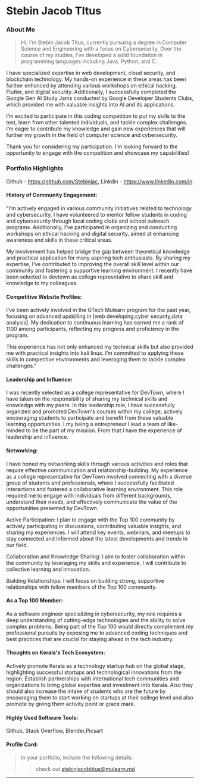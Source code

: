 # Stebin Jacob TItus

### About Me

> Hi, I’m Stebin Jacob Titus, currently pursuing a degree in Computer Science and Engineering with a focus on Cybersecurity.
Over the course of my studies, I’ve developed a solid foundation in programming languages including Java, Python, and C.

I have specialized expertise in web development, cloud security, and blockchain technology. My hands-on experience in these areas has been further enhanced by attending various workshops on ethical hacking, Flutter, and digital security.
Additionally, I successfully completed the Google Gen AI Study Jams conducted by Google Developer Students Clubs, which provided me with valuable insights into AI and its applications.

I’m excited to participate in this coding competition to put my skills to the test, learn from other talented individuals, and tackle complex challenges.
I’m eager to contribute my knowledge and gain new experiences that will further my growth in the field of computer science and cybersecurity.

Thank you for considering my participation. I’m looking forward to the opportunity to engage with the competition and showcase my capabilities!


### Portfolio Highlights

Github  - https://github.com/Stebinjac,
Linkdin - https://www.linkedin.com/in


#### History of Community Engagement:

"I’m actively engaged in various community initiatives related to technology and cybersecurity.
I have volunteered to mentor fellow students in coding and cybersecurity through local coding clubs and school outreach programs.
Additionally, I’ve participated in organizing and conducting workshops on ethical hacking and digital security, aimed at enhancing awareness and skills in these critical areas.

My involvement has helped bridge the gap between theoretical knowledge and practical application for many aspiring tech enthusiasts.
By sharing my expertise, I’ve contributed to improving the overall skill level within our community and fostering a supportive learning environment.
I recently have been selected to devtown as college represntative to share skill and knowledge to my colleagues.


#### Competitive Website Profiles:

I’ve been actively involved in the GTech Mulearn program for the past year, focusing on advanced upskilling in [web developing,cyber security,data analysis]. 
My dedication to continuous learning has earned me a rank of 1100 among participants, reflecting my progress and proficiency in the program.

This experience has not only enhanced my technical skills but also provided me with practical insights into kali linux.
I’m committed to applying these skills in competitive environments and leveraging them to tackle complex challenges."

#### Leadership and Influence:

I was recently selected as a college representative for DevTown, where I have taken on the responsibility of sharing my technical skills and knowledge with my peers. 
In this leadership role, I have successfully organized and promoted DevTown's courses within my college, actively encouraging students to participate and benefit from these valuable learning opportunities.
I my being a entrepreneur I lead a team of like-minded to be the part of my mission. From that I have the experience of leadership and influence.

#### Networking:

I have honed my networking skills through various activities and roles that require effective communication and relationship-building.
My experience as a college representative for DevTown involved connecting with a diverse group of students and professionals, where I successfully facilitated interactions and fostered a collaborative learning environment.
This role required me to engage with individuals from different backgrounds, understand their needs, and effectively communicate the value of the opportunities presented by DevTown.

Active Participation: I plan to engage with the Top 100 community by actively participating in discussions, contributing valuable insights, and sharing my experiences. I will attend key events, webinars, and meetups to stay connected and informed about the latest developments and trends in our field.

Collaboration and Knowledge Sharing: I aim to foster collaboration within the community by leveraging my skills and experience, I will contribute to collective learning and innovation.

Building Relationships: I will focus on building strong, supportive relationships with fellow members of the Top 100 community.

#### As a Top 100 Member:

As a software engineer specializing in cybersecurity, my role requires a deep understanding of cutting-edge technologies and the ability to solve complex problems.
Being part of the Top 100 would directly complement my professional pursuits by exposing me to advanced coding techniques and best practices that are crucial for staying ahead in the tech industry. 


#### Thoughts on Kerala's Tech Ecosystem:

Actively promote Kerala as a technology startup hub on the global stage, highlighting successful startups and technological innovations from the region.
Establish partnerships with international tech communities and organizations to bring global expertise and investment into Kerala.
Also they should also increase the intake of students who are the future by encouraging them to start working on startups at their college level and also promote by giving them activity point or grace mark.


#### Highly Used Software Tools:

Github, Stack Overflow, Blender,Picsart

#### Profile Card:



> In your portfolio, include the following details:
>> check out [stebinjacobtitus@mulearn.md](./profile/stebinjacobtitus@mulearn.md)
---
